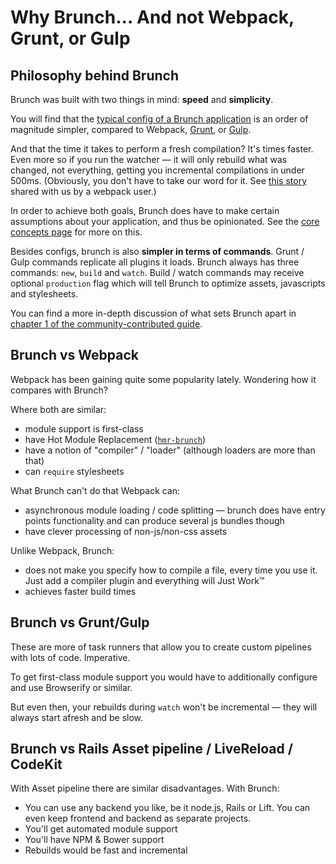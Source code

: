 # Why Brunch... And not Webpack, Grunt, or Gulp

<div class="toc-placeholder"></div>

## Philosophy behind Brunch

Brunch was built with two things in mind: **speed** and **simplicity**.

You will find that the [typical config of a Brunch application](https://github.com/brunch/with-react/blob/master/brunch-config.js) is an order of magnitude simpler, compared to Webpack, [Grunt](https://gist.github.com/paulmillr/eb3ae139aadbbb87ab9b#file-grunt-js), or [Gulp](https://gist.github.com/paulmillr/eb3ae139aadbbb87ab9b#file-gulp-js).

And that the time it takes to perform a fresh compilation?
It's times faster.
Even more so if you run the watcher — it will only rebuild what was changed, not everything, getting you incremental compilations in under 500ms.
(Obviously, you don't have to take our word for it. See [this story](https://github.com/brunch/brunch/issues/1234) shared with us by a webpack user.)

In order to achieve both goals, Brunch does have to make certain assumptions about your application, and thus be opinionated.
See the [core concepts page](/docs/concepts.html) for more on this.

Besides configs, brunch is also **simpler in terms of commands**.
Grunt / Gulp commands replicate all plugins it loads.
Brunch always has three commands: `new`, `build` and `watch`.
Build / watch commands may receive optional `production` flag which will tell Brunch to optimize assets, javascripts and stylesheets.

You can find a more in-depth discussion of what sets Brunch apart in [chapter 1 of the community-contributed guide](https://github.com/brunch/brunch-guide/blob/master/content/en/chapter01-whats-brunch.md#readme).

## Brunch vs Webpack

Webpack has been gaining quite some popularity lately.
Wondering how it compares with Brunch?

Where both are similar:

* module support is first-class
* have Hot Module Replacement ([`hmr-brunch`](http://github.com/brunch/hmr-brunch))
* have a notion of "compiler" / "loader" (although loaders are more than that)
* can `require` stylesheets

What Brunch can't do that Webpack can:

* asynchronous module loading / code splitting — brunch does have entry points functionality and can produce several js bundles though
* have clever processing of non-js/non-css assets

Unlike Webpack, Brunch:

* does not make you specify how to compile a file, every time you use it. Just add a compiler plugin and everything will Just Work™
* achieves faster build times

## Brunch vs Grunt/Gulp

These are more of task runners that allow you to create custom pipelines with lots of code.
Imperative.

To get first-class module support you would have to additionally configure and use Browserify or similar.

But even then, your rebuilds during `watch` won't be incremental — they will always start afresh and be slow.

## Brunch vs Rails Asset pipeline / LiveReload / CodeKit

With Asset pipeline there are similar disadvantages. With Brunch:

- You can use any backend you like, be it node.js, Rails or Lift. You can even keep frontend and backend as separate projects.
- You'll get automated module support
- You'll have NPM & Bower support
- Rebuilds would be fast and incremental
